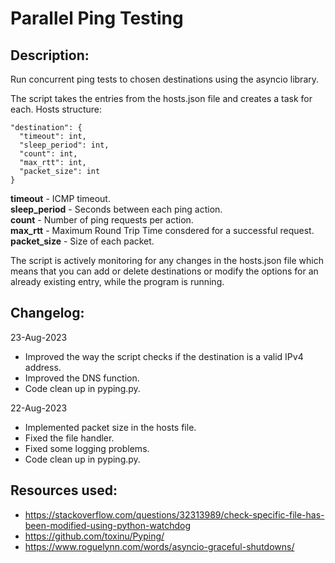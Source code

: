 # Parallel Ping Testing
## Description:
Run concurrent ping tests to chosen destinations using the asyncio library.

The script takes the entries from the hosts.json file and creates a task for each.
Hosts structure:
```
"destination": {  
  "timeout": int,  
  "sleep_period": int,  
  "count": int,  
  "max_rtt": int,  
  "packet_size": int  
}
```

**timeout** - ICMP timeout.  
**sleep_period** - Seconds between each ping action.  
**count** - Number of ping requests per action.  
**max_rtt** - Maximum Round Trip Time consdered for a successful request.  
**packet_size** - Size of each packet.  

The script is actively monitoring for any changes in the hosts.json file which means that you can add or delete destinations or modify the options for an already existing entry, while the program is running.

## Changelog:
23-Aug-2023
- Improved the way the script checks if the destination is a valid IPv4 address.
- Improved the DNS function.
- Code clean up in pyping.py.

22-Aug-2023
- Implemented packet size in the hosts file.
- Fixed the file handler.
- Fixed some logging problems.
- Code clean up in pyping.py.

## Resources used:
- https://stackoverflow.com/questions/32313989/check-specific-file-has-been-modified-using-python-watchdog
- https://github.com/toxinu/Pyping/
- https://www.roguelynn.com/words/asyncio-graceful-shutdowns/

